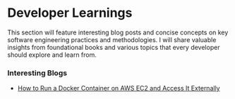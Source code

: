 # Developer Learnings


This section will feature interesting blog posts and concise concepts on key software engineering practices and methodologies. I will share valuable insights from foundational books and various topics that every developer should explore and learn from.

### Interesting Blogs

- [How to Run a Docker Container on AWS EC2 and Access It Externally](https://dev.to/engrmark/how-to-run-a-docker-container-on-aws-ec2-and-access-it-externally-107n)